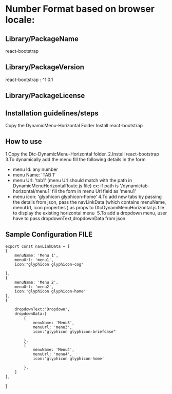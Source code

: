 # Number Format based on browser locale:

## Library/PackageName
react-bootstrap

## Library/PackageVersion
react-bootstrap : ^1.0.1

## Library/PackageLicense

## Installation guidelines/steps

Copy the DynamicMenu-Horizontal Folder
Install react-bootstrap 

## How to use

1.Copy the Dtc-DynamicMenu-Horizontal folder.
2.Install react-bootstrap
3.To dynamically add the menu fill the following details in the form 
 - menu Id: any number
 - menu Name: 'TAB 1'
 - menu Url: 'tab1' (menu Url should match with the path in DynamicMenuHorizontalRoute.js file) 
              ex: if path is '/dynamictab-horizontal/menu1' fill the form in  menu Url field as 'menu1'
 - menu icon: 'glyphicon glyphicon-home'
4.To add new tabs by passing the details from json, pass the navLinkData (which contains menuName, menuUrl, icon properties ) as props to DtcDynamiMenuHorizontal.js file to display the existing horizontal menu 
5.To add a dropdown menu, user have to pass dropdownText,dropdownData from json 

## Sample Configuration  FILE
    export const navLinkData = [
    {
        menuName: 'Menu 1',
        menuUrl: 'menu1',
        icon:"glyphicon glyphicon-cog"
        
    },
    {
        menuName: 'Menu 2',
        menuUrl: 'menu2',
        icon:'glyphicon glyphicon-home'
    },
    {
        
        dropdownText:'Dropdown',
        dropdownData:[
            {
                menuName: 'Menu3',
                menuUrl: 'menu3',
                icon:"glyphicon glyphicon-briefcase"
                
            },
            {
                menuName: 'Menu4',
                menuUrl: 'menu4',
                icon:'glyphicon glyphicon-home'
                
            },
        ]
    },    
]
